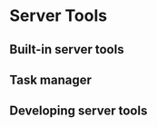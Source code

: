 Server Tools
============


Built-in server tools
---------------------



Task manager
------------


Developing server tools
-----------------------